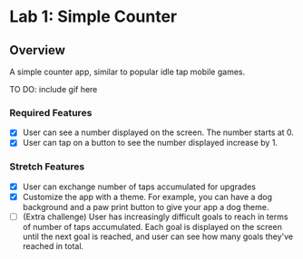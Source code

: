 # Lab 1: Simple Counter

## Overview

A simple counter app, similar to popular idle tap mobile games.

TO DO: include gif here

### Required Features

- [x] User can see a number displayed on the screen. The number starts at 0.
- [x] User can tap on a button to see the number displayed increase by 1.

### Stretch Features

- [x] User can exchange number of taps accumulated for upgrades
- [x] Customize the app with a theme. For example, you can have a dog background and a paw print button to give your app a dog theme.
- [ ] (Extra challenge) User has increasingly difficult goals to reach in terms of number of taps accumulated. Each goal is displayed on the screen until the next goal is reached, and user can see how many goals they've reached in total.
